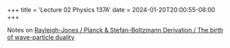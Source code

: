 +++
title = 'Lecture 02 Physics 137A'
date = 2024-01-20T20:00:55-08:00
+++

Notes on [Rayleigh-Jones / Planck & Stefan-Boltzmann Derivation / The birth of
wave-particle duality](https://dev-undergrad.dev/physics137A/scans/lec02.pdf)

<!--more-->

